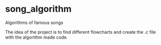 # song_algorithm
Algorithms of famous songs

The idea of the project is to find different flowcharts and create the .c file with the algorithm made code.

